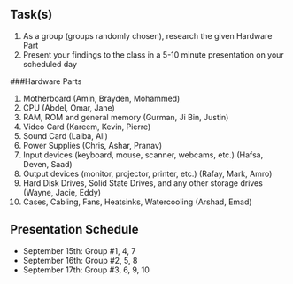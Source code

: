 Task(s)
-------
1. As a group (groups randomly chosen), research the given Hardware Part
2. Present your findings to the class in a 5-10 minute presentation on your scheduled day

###Hardware Parts
1. Motherboard (Amin, Brayden, Mohammed)
2. CPU (Abdel, Omar, Jane)
3. RAM, ROM and general memory (Gurman, Ji Bin, Justin)
4. Video Card (Kareem, Kevin, Pierre)
5. Sound Card (Laiba, Ali)
6. Power Supplies (Chris, Ashar, Pranav)
7. Input devices (keyboard, mouse, scanner, webcams, etc.) (Hafsa, Deven, Saad)
8. Output devices (monitor, projector, printer, etc.) (Rafay, Mark, Amro)
9. Hard Disk Drives, Solid State Drives, and any other storage drives (Wayne, Jacie, Eddy)
10. Cases, Cabling, Fans, Heatsinks, Watercooling (Arshad, Emad)

Presentation Schedule
------------------
- September 15th: Group #1, 4, 7
- September 16th: Group #2, 5, 8
- September 17th: Group #3, 6, 9, 10
